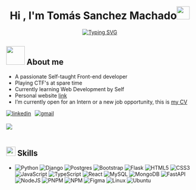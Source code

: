
<h1 align="center"><b>Hi , I'm Tomás Sanchez Machado</b><img src="https://media.giphy.com/media/hvRJCLFzcasrR4ia7z/giphy.gif" width="35"></h1>
<!--  -->
<p align="center">
  <a href="https://git.io/typing-svg"><img src="https://readme-typing-svg.demolab.com?font=Fira+Code&pause=1000&center=true&vCenter=true&width=435&lines=Systems+Engineering+Student;Full+Stack+Developer" alt="Typing SVG" /></a>
</p>


## <picture><img src = "https://media.giphy.com/media/IbgaMPs8P7Y4hQe6yh/giphy.gif?cid=ecf05e47ppklfpr9wuwmn8h49kz7mhtoqlwm4sh7jqm6j8fj&ep=v1_stickers_related&rid=giphy.gif&ct=s" width = 50px></picture> **About me**


- A passionate Self-taught Front-end developer
- Playing CTF's at spare time
- Currently learning Web Development by Self
- Personal website [link](https://github.com/TomasSanchezMachado)
- I’m currently open for an Intern or a new job opportunity, this is [my CV]()

<ul style="display: flex; padding: 0; list-style-type: none;">
  <li style="margin-right: 10px;">
    <a href="https://linkedin.com/in/tomassanchezmachado" target="_blank">
      <img src="https://img.shields.io/badge/linkedin:  tomasanchezmachado-%2300acee.svg?color=405DE6&style=for-the-badge&logo=linkedin&logoColor=white" alt="linkedin" style="margin-bottom: 5px;"/>
    </a>
  </li>

  <li>
    <a href="mailto:sanchezmachadotomas@gmail.com" target="_blank">
      <img src="https://img.shields.io/badge/gmail:  sanchezmachadotomas@gmail.com-%23EA4335.svg?style=for-the-badge&logo=gmail&logoColor=white" alt="gmail" style="margin-bottom: 5px;" />
    </a>
  </li>
</ul>


<img src="https://user-images.githubusercontent.com/73097560/115834477-dbab4500-a447-11eb-908a-139a6edaec5c.gif"><br><br>

## <img src="https://media2.giphy.com/media/QssGEmpkyEOhBCb7e1/giphy.gif?cid=ecf05e47a0n3gi1bfqntqmob8g9aid1oyj2wr3ds3mg700bl&rid=giphy.gif" width ="25"><b> Skills</b>

<p align="center">

-
    ![Python](https://img.shields.io/badge/Python%20-%2314354C.svg?style=for-the-badge&logo=python&logoColor=white)
    ![Django](https://img.shields.io/badge/django-%23092E20.svg?style=for-the-badge&logo=django&logoColor=white)
    ![Postgres](https://img.shields.io/badge/postgres-%23316192.svg?style=for-the-badge&logo=postgresql&logoColor=white)
    ![Bootstrap](https://img.shields.io/badge/bootstrap-%238511FA.svg?style=for-the-badge&logo=bootstrap&logoColor=white)
    ![Flask](https://img.shields.io/badge/flask-%23000.svg?style=for-the-badge&logo=flask&logoColor=white)
    ![HTML5](https://img.shields.io/badge/HTML5%20-%23E34F26.svg?style=for-the-badge&logo=html5&logoColor=white)
    ![CSS3](https://img.shields.io/badge/CSS%20-%231572B6.svg?style=for-the-badge&logo=css3&logoColor=white)
    ![JavaScript](https://img.shields.io/badge/JavaScript%20-%23F7DF1E.svg?style=for-the-badge&logo=javascript&logoColor=black)
    ![TypeScript](https://img.shields.io/badge/typescript-%23007ACC.svg?style=for-the-badge&logo=typescript&logoColor=white)
    ![React](https://img.shields.io/badge/react-%2320232a.svg?style=for-the-badge&logo=react&logoColor=%2361DAFB)
    ![MySQL](https://img.shields.io/badge/mysql-4479A1.svg?style=for-the-badge&logo=mysql&logoColor=white)
    ![MongoDB](https://img.shields.io/badge/MongoDB-%234ea94b.svg?style=for-the-badge&logo=mongodb&logoColor=white)
    ![FastAPI](https://img.shields.io/badge/FastAPI-005571?style=for-the-badge&logo=fastapi)
    ![NodeJS](https://img.shields.io/badge/node.js-6DA55F?style=for-the-badge&logo=node.js&logoColor=white)
    ![PNPM](https://img.shields.io/badge/pnpm-%234a4a4a.svg?style=for-the-badge&logo=pnpm&logoColor=f69220)
    ![NPM](https://img.shields.io/badge/NPM-%23CB3837.svg?style=for-the-badge&logo=npm&logoColor=white)
    ![Figma](https://img.shields.io/badge/figma-%23F24E1E.svg?style=for-the-badge&logo=figma&logoColor=white)
    ![Linux](https://img.shields.io/badge/Linux-FCC624?style=for-the-badge&logo=linux&logoColor=black)
    ![Ubuntu](https://img.shields.io/badge/Ubuntu-E95420?style=for-the-badge&logo=ubuntu&logoColor=white)
</p>
